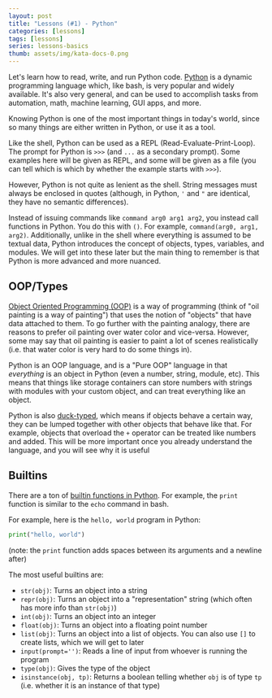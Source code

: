 ```yaml
---
layout: post
title: "Lessons (#1) - Python"
categories: [lessons]
tags: [lessons]
series: lessons-basics
thumb: assets/img/kata-docs-0.png
---
```


Let's learn how to read, write, and run Python code. [Python](https://www.python.org/) is a dynamic programming language which, like bash, is very popular and widely available. It's also very general, and can be used to accomplish tasks from automation, math, machine learning, GUI apps, and more.

Knowing Python is one of the most important things in today's world, since so many things are either written in Python, or use it as a tool.

Like the shell, Python can be used as a REPL (Read-Evaluate-Print-Loop). The prompt for Python is `>>>` (and `...` as a secondary prompt). Some examples here will be given as REPL, and some will be given as a file (you can tell which is which by whether the example starts with `>>>`).

However, Python is not quite as lenient as the shell. String messages must always be enclosed in quotes (although, in Python, `'` and `"` are identical, they have no semantic differences).

Instead of issuing commands like `command arg0 arg1 arg2`, you instead call functions in Python. You do this with `()`. For example, `command(arg0, arg1, arg2)`. Additionally, unlike in the shell where everything is assumed to be textual data, Python introduces the concept of objects, types, variables, and modules. We will get into these later but the main thing to remember is that Python is more advanced and more nuanced.


## OOP/Types

[Object Oriented Programming (OOP)](https://en.wikipedia.org/wiki/Object-oriented_programming) is a way of programming (think of "oil painting is a way of painting") that uses the notion of "objects" that have data attached to them. To go further with the painting analogy, there are reasons to prefer oil painting over water color and vice-versa. However, some may say that oil painting is easier to paint a lot of scenes realistically (i.e. that water color is very hard to do some things in).

Python is an OOP language, and is a "Pure OOP" language in that *everything* is an object in Python (even a number, string, module, etc). This means that things like storage containers can store numbers with strings with modules with your custom object, and can treat everything like an object. 

Python is also [duck-typed](https://en.wikipedia.org/wiki/Duck_typing), which means if objects behave a certain way, they can be lumped together with other objects that behave like that. For example, objects that overload the `+` operator can be treated like numbers and added. This will be more important once you already understand the language, and you will see why it is useful


## Builtins

There are a ton of [builtin functions in Python](https://docs.python.org/3/library/functions.html). For example, the `print` function is similar to the `echo` command in bash. 

For example, here is the `hello, world` program in Python:

```python
print("hello, world")
```

(note: the `print` function adds spaces between its arguments and a newline after)

The most useful builtins are:

  * `str(obj)`: Turns an object into a string
  * `repr(obj)`: Turns an object into a "representation" string (which often has more info than `str(obj)`)
  * `int(obj)`: Turns an object into an integer
  * `float(obj)`: Turns an object into a floating point number
  * `list(obj)`: Turns an object into a list of objects. You can also use `[]` to create lists, which we will get to later
  * `input(prompt='')`: Reads a line of input from whoever is running the program
  * `type(obj)`: Gives the type of the object
  * `isinstance(obj, tp)`: Returns a boolean telling whether `obj` is of type `tp` (i.e. whether it is an instance of that type)
